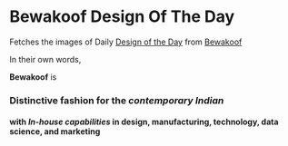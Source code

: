 # Bewakoof Design Of The Day
Fetches the images of Daily [Design of the Day](https://www.bewakoof.com/design-of-the-day) from [Bewakoof](https://www.bewakoof.com/)

In their own words, 

**Bewakoof** is
### Distinctive fashion for the *contemporary Indian*
#### with *In-house capabilities* in design, manufacturing, technology, data science, and marketing
